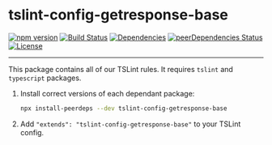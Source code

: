 # tslint-config-getresponse-base

[![npm version](https://badge.fury.io/js/tslint-config-getresponse-base.svg)](https://badge.fury.io/js/tslint-config-getresponse-base)
[![Build Status](https://travis-ci.com/GetResponse/tslint-config-getresponse-base.svg?branch=master)](https://travis-ci.com/GetResponse/tslint-config-getresponse-base)
[![Dependencies](https://img.shields.io/david/getresponse/tslint-config-getresponse-base.svg)](https://david-dm.org/getresponse/tslint-config-getresponse-base)
[![peerDependencies Status](https://david-dm.org/getresponse/tslint-config-getresponse-base/peer-status.svg)](https://david-dm.org/getresponse/tslint-config-getresponse-base?type=peer)
[![License](http://img.shields.io/:license-mit-blue.svg)](http://badges.mit-license.org)

---

This package contains all of our TSLint rules. It requires `tslint` and `typescript` packages.

1. Install correct versions of each dependant package:

   ```bash
   npx install-peerdeps --dev tslint-config-getresponse-base
   ```

2. Add `"extends": "tslint-config-getresponse-base"` to your TSLint config.
